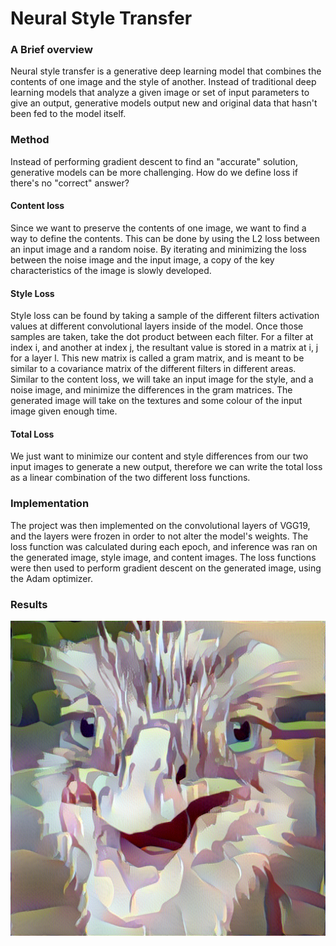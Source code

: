 
# Neural Style Transfer

### A Brief overview 
Neural style transfer is a generative deep learning model that combines the contents of one image and the style of another.
Instead of traditional deep learning models that analyze a given image or set of input parameters to give an output, generative models
output new and original data that hasn't been fed to the model itself.

### Method
Instead of performing gradient descent to find an "accurate" solution,
generative models can be more challenging. How do we define loss if there's 
no "correct" answer?

#### Content loss
Since we want to preserve the contents of one image, we want to find a way to define the contents.
This can be done by using the L2 loss between an input image and a random noise. By iterating and minimizing 
the loss between the noise image and the input image, a copy of the key characteristics of the image is 
slowly developed.

#### Style Loss
Style loss can be found by taking a sample of the different filters activation values at different convolutional layers
inside of the model. Once those samples are taken, take the dot product between each filter. For a filter at index i,
and another at index j, the resultant value is stored in a matrix at i, j for a layer l. This new matrix
is called a gram matrix, and is meant to be similar to a covariance matrix of the different filters in different areas.
Similar to the content loss, we will take an input image for the style, and a noise image, and minimize the differences in the gram 
matrices. The generated image will take on the textures and some colour of the input image given enough time.

#### Total Loss
We just want to minimize our content and style differences from our two input images to generate a new output, therefore
we can write the total loss as a linear combination of the two different loss functions.

### Implementation
The project was then implemented on the convolutional layers of VGG19, and the layers were frozen in order to not alter 
the model's weights. The loss function was calculated during each epoch, and inference was ran on the generated image, style image,
and content images. The loss functions were then used to perform gradient descent on the generated image, using the Adam optimizer.

### Results
![alt text](/gen_images/kevin-card.png?raw=true)
